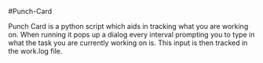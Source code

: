 #Punch-Card

Punch Card is a python script which aids in tracking what you are working on. When running it pops up a dialog every interval prompting you to type in what the task you are currently working on is. This input is then tracked in the work.log file.